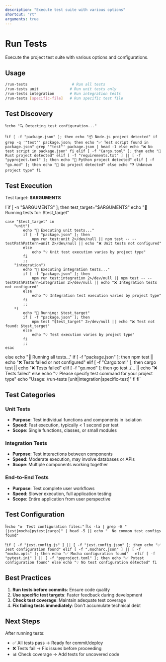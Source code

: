 ```yaml
---
description: "Execute test suite with various options"
shortcut: "rt"
arguments: true
---
```


# Run Tests

Execute the project test suite with various options and configurations.

## Usage

```bash
/run-tests                    # Run all tests
/run-tests unit              # Run unit tests only
/run-tests integration       # Run integration tests  
/run-tests [specific-file]   # Run specific test file
```

## Test Discovery

!`echo "🔍 Detecting test configuration..."`

!`if [ -f "package.json" ]; then
    echo "📦 Node.js project detected"
    if grep -q '"test"' package.json; then
        echo "✅ Test script found in package.json"
        grep '"test"' package.json | head -1
    else
        echo "❌ No test script in package.json"
    fi
elif [ -f "Cargo.toml" ]; then
    echo "🦀 Rust project detected"
elif [ -f "requirements.txt" ] || [ -f "pyproject.toml" ]; then
    echo "🐍 Python project detected"
elif [ -f "go.mod" ]; then
    echo "🐹 Go project detected"
else
    echo "❓ Unknown project type"
fi`

## Test Execution

Test target: **$ARGUMENTS**

!`if [ -n "$ARGUMENTS" ]; then
    test_target="$ARGUMENTS"
    echo "🎯 Running tests for: $test_target"
    
    case "$test_target" in
        "unit")
            echo "🧪 Executing unit tests..."
            if [ -f "package.json" ]; then
                npm run test:unit 2>/dev/null || npm test -- --testPathPattern=unit 2>/dev/null || echo "❌ Unit tests not configured"
            else
                echo "💡 Unit test execution varies by project type"
            fi
            ;;
        "integration")
            echo "🔗 Executing integration tests..."
            if [ -f "package.json" ]; then
                npm run test:integration 2>/dev/null || npm test -- --testPathPattern=integration 2>/dev/null || echo "❌ Integration tests not configured"
            else
                echo "💡 Integration test execution varies by project type"
            fi
            ;;
        *)
            echo "🏃 Running: $test_target"
            if [ -f "package.json" ]; then
                npm test "$test_target" 2>/dev/null || echo "❌ Test not found: $test_target"
            else
                echo "💡 Test execution varies by project type"
            fi
            ;;
    esac
else
    echo "🚀 Running all tests..."
    if [ -f "package.json" ]; then
        npm test || echo "❌ Tests failed or not configured"
    elif [ -f "Cargo.toml" ]; then
        cargo test || echo "❌ Tests failed"
    elif [ -f "go.mod" ]; then
        go test ./... || echo "❌ Tests failed"
    else
        echo "💡 Please specify test command for your project type"
        echo "Usage: /run-tests [unit|integration|specific-test]"
    fi
fi`

## Test Categories

### Unit Tests
- **Purpose**: Test individual functions and components in isolation
- **Speed**: Fast execution, typically < 1 second per test
- **Scope**: Single functions, classes, or small modules

### Integration Tests  
- **Purpose**: Test interactions between components
- **Speed**: Moderate execution, may involve databases or APIs
- **Scope**: Multiple components working together

### End-to-End Tests
- **Purpose**: Test complete user workflows
- **Speed**: Slower execution, full application testing
- **Scope**: Entire application from user perspective

## Test Configuration

!`echo "⚙️  Test configuration files:"`
!`ls -la | grep -E "(jest|mocha|pytest|cargo)" | head -5 || echo "  No common test configs found"`

!`if [ -f "jest.config.js" ] || [ -f "jest.config.json" ]; then
    echo "✅ Jest configuration found"
elif [ -f ".mocharc.json" ] || [ -f "mocha.opts" ]; then
    echo "✅ Mocha configuration found"  
elif [ -f "pytest.ini" ] || [ -f "pyproject.toml" ]; then
    echo "✅ Pytest configuration found"
else
    echo "💡 No test configuration detected"
fi`

## Best Practices

1. **Run tests before commits**: Ensure code quality
2. **Use specific test targets**: Faster feedback during development
3. **Check test coverage**: Maintain adequate test coverage
4. **Fix failing tests immediately**: Don't accumulate technical debt

## Next Steps

After running tests:
- ✅ All tests pass → Ready for commit/deploy
- ❌ Tests fail → Fix issues before proceeding
- 📊 Check coverage → Add tests for uncovered code